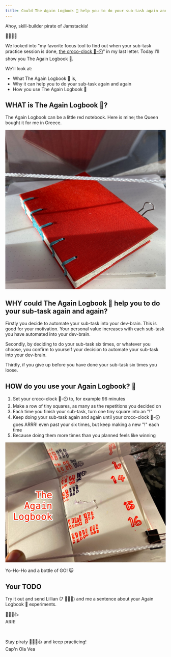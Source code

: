 ```yaml
---
title: Could The Again Logbook 📕 help you to do your sub-task again and again?
---
```


Ahoy, skill-builder pirate of Jamstackia!

👋😸🏴‍☠️

We looked into "my favorite focus tool to find out when your sub-task practice session is done, [the croco-clock 🐊-⏲️](/emails/2022-10-13-croco-clock/)" in my last letter. Today I'll show you The Again Logbook 📕.

We'll look at:

- What The Again Logbook 📕 is,
- Why it can help you to do your sub-task again and again
- How you use The Again Logbook 📕

## WHAT is The Again Logbook 📕?

The Again Logbook can be a little red notebook. Here is mine; the Queen bought it for me in Greece.

![The-Again-Logbook](./The-Again-Logbook-2.3.jpg)

## WHY could The Again Logbook 📕 help you to do your sub-task again and again?

Firstly you decide to automate your sub-task into your dev-brain. This is good for your motivation. Your personal value increases with each sub-task you have automated into your dev-brain.

Secondly, by deciding to do your sub-task six times, or whatever you choose, you confirm to yourself your decision to automate your sub-task into your dev-brain.

Thirdly, if you give up before you have done your sub-task six times you loose.

## HOW do you use your Again Logbook? 📕

1. Set your croco-clock 🐊-⏲️ to, for example 96 minutes
2. Make a row of tiny squares, as many as the repetitions you decided on
3. Each time you finish your sub-task, turn one tiny square into an "!"
4. Keep doing your sub-task again and again until your croco-clock 🐊-⏲️ goes ARRR! even past your six times, but keep making a new "!" each time
5. Because doing them more times than you planned feels like winning

![The_Again_Logbook](The_Again_Logbook-1-3.jpg)

Yo-Ho-Ho and a bottle of GO! 😺

## Your TODO

Try it out and send Lillian (7 🏴‍☠️👸) and me a sentence about your Again Logbook 📕 experiments.

🏴‍☠️😺👍  
ARR!

&nbsp;

Stay piraty 🏴‍☠️😺👍 and keep practicing!  
Cap'n Ola Vea
